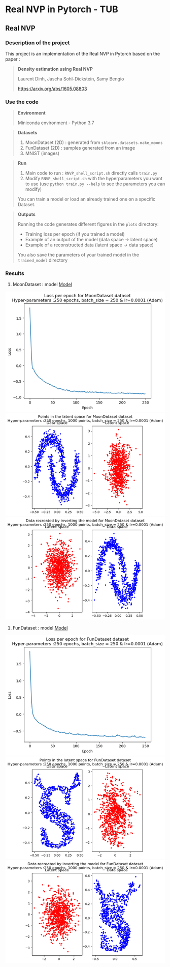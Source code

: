 # Real NVP in Pytorch - TUB

## Real NVP

### Description of the project

This project is an implementation of the Real NVP in Pytorch based on the paper :

> **Density estimation using Real NVP**
>
> Laurent Dinh, Jascha Sohl-Dickstein, Samy Bengio
> 
> https://arxiv.org/abs/1605.08803

### Use the code

> **Environment**
> 
> Miniconda environment - Python 3.7

> **Datasets**
> 
> 1. MoonDataset (2D) : generated from `sklearn.datasets.make_moons`
> 2. FunDataset (2D) : samples generated from an image
> 3. MNIST (images)

> **Run**
> 
> 1. Main code to run : `RNVP_shell_script.sh` directly calls `train.py`
> 2. Modify `RNVP_shell_script.sh` with the hyperparameters you want to use 
> (use `python train.py --help` to see the parameters you can modify)
>
> You can train a model or load an already trained one on a specific Dataset.


> **Outputs**
>
> Running the code generates different figures in the `plots` directory: 
> - Training loss per epoch (if you trained a model)
> - Example of an output of the model (data space -> latent space)
> - Example of a reconstructed data (latent space -> data space)
> 
> You also save the parameters of your trained model in the `trained_model` directory

### Results

1. MoonDataset : model [Model](https://github.com/duquennlphelma/MLP/blob/main/trained_models/model_trained_MoonDataset_250_epochs_250_batchsize_0.0001_lr.pth)

![MoonResults](/plots/readme/epochs_loss_MoonDataset_250_epochs_250_batchsize_0.0001_lr.png)
![MoonResults](/plots/readme/test_output_MoonDataset_250_epochs_1000_points_250_batchsize_0.0001_lr.png)
![MoonResults](/plots/readme/test_invert_MoonDataset_250_epochs_1000_points_250_batchsize_0.0001_lr.png)

1. FunDataset : model [Model](https://github.com/duquennlphelma/MLP/blob/main/trained_models/model_trained_FunDataset_250_epochs_250_batchsize_0.0001_lr.pth)

![MoonResults](/plots/readme/epochs_loss_FunDataset_250_epochs_250_batchsize_0.0001_lr.png)
![MoonResults](/plots/readme/test_output_FunDataset_250_epochs_1000_points_250_batchsize_0.0001_lr.png)
![MoonResults](/plots/readme/test_invert_FunDataset_250_epochs_1000_points_250_batchsize_0.0001_lr.png)



